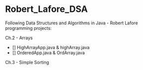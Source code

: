 # Robert_Lafore_DSA
Following Data Structures and Algorithms in Java - Robert Lafore programming projects:


Ch.2 - Arrays
  - [] HighArrayApp.java & highArray.java
  - [] OrderedApp.java & OrdArray.java

Ch.3 - Simple Sorting
